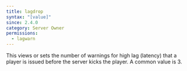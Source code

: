 ```yaml
---
title: lagdrop
syntax: "[value]"
since: 2.4.0
category: Server Owner
permissions:
  - lagwarn
---
```


This views or sets the number of warnings for high lag (latency) that a player is issued before the server kicks the player. A common value is 3.
